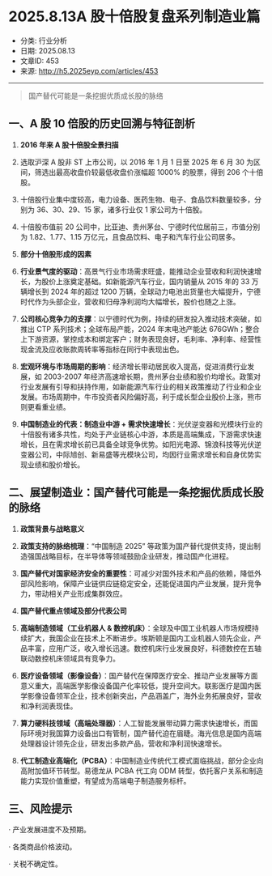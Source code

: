 # 2025.8.13A 股十倍股复盘系列制造业篇

- 分类: 行业分析
- 日期: 2025.08.13
- 文章ID: 453
- 来源: http://h5.2025eyp.com/articles/453

---

> 国产替代可能是一条挖掘优质成长股的脉络

## **一、A 股 10 倍股的历史回溯与特征剖析**

1. **2016 年来 A 股十倍股全景扫描**

1. 选取沪深 A 股非 ST 上市公司，以 2016 年 1 月 1 日至 2025 年 6 月 30 为区间，筛选出最高收盘价较最低收盘价涨幅超 1000% 的股票，得到 206 个十倍股。

2. 十倍股行业集中度较高，电力设备、医药生物、电子、食品饮料数量较多，分别为 36、30、29、15 家，诸多行业仅 1 家公司为十倍股。

3. 十倍股市值前 20 公司中，比亚迪、贵州茅台、宁德时代位居前三，市值分别为 1.82、1.77、1.15 万亿元，且食品饮料、电子和汽车行业公司居多。

2. **部分十倍股形成的因素**

1. **行业景气度的驱动**：高景气行业市场需求旺盛，能推动企业营收和利润快速增长，为股价上涨奠定基础。如新能源汽车行业，国内销量从 2015 年的 33 万辆增长到 2024 年的超过 1200 万辆，全球动力电池出货量也大幅提升，宁德时代作为头部企业，营收和归母净利润均大幅增长，股价也随之上涨。

2. **公司核心竞争力的支撑**：以宁德时代为例，持续的研发投入推动技术突破，如推出 CTP 系列技术；全球布局产能，2024 年末电池产能达 676GWh；整合上下游资源，掌控成本和绑定客户；财务表现良好，毛利率、净利率、经营性现金流及应收账款周转率等指标在同行中表现出色。

3. **宏观环境与市场周期的影响**：经济增长带动居民收入提高，促进消费行业发展，如 2003-2007 年经济高速增长期，贵州茅台业绩和股价均增长。政策对行业发展有引导和扶持作用，如新能源汽车行业的相关政策推动了行业和企业发展。市场周期中，牛市投资者风险偏好高，利于成长型企业股价上涨，熊市则更看重业绩。

4. **中国制造业的代表：制造业中游 + 需求快速增长**：光伏逆变器和光模块行业的十倍股有诸多共性，均处于产业链核心中游，本质是高端集成，下游需求快速增长，且在需求增长前已具备全球竞争优势。如阳光电源、锦浪科技等光伏逆变器公司，中际旭创、新易盛等光模块公司，均因行业需求增长和自身优势实现业绩和股价增长。

## **二、展望制造业：国产替代可能是一条挖掘优质成长股的脉络**

1. **政策背景与战略意义**

1. **政策支持的脉络梳理**：“中国制造 2025” 等政策为国产替代提供支持，提出制造强国战略目标，在半导体等领域鼓励企业研发，推动国产化进程。

2. **国产替代对国家经济安全的重要性**：可减少对国外技术和产品的依赖，降低外部风险影响，保障产业链供应链稳定安全，还能促进国内产业发展，提升竞争力，带动相关产业形成集群效应。

2. **国产替代重点领域及部分代表公司**

1. **高端制造领域（工业机器人 & 数控机床）**：全球及中国工业机器人市场规模持续扩大，我国企业在技术上不断进步。埃斯顿是国内工业机器人领先企业，产品丰富，应用广泛，收入增长迅速。数控机床行业发展良好，科德数控在五轴联动数控机床领域具有竞争力。

2. **医疗设备领域（影像设备）**：国产替代在保障医疗安全、推动产业发展等方面意义重大，高端医学影像设备国产化率较低，提升空间大。联影医疗是国内医学影像设备领军企业，技术创新突出，产品涵盖广，海外业务拓展良好，营收和净利润表现佳。

3. **算力硬科技领域（高端处理器）**：人工智能发展带动算力需求快速增长，而国际环境对我国算力设备出口有管制，国产替代迫在眉睫。海光信息是国内高端处理器设计领先企业，研发出多款产品，营收和净利润快速增长。

4. **代工制造业高端化（PCBA）**：中国制造业传统代工模式面临挑战，部分企业向高附加值环节转型。易德龙从 PCBA 代工向 ODM 转型，依托客户关系和制造能力实现价值重塑，有望成为高端电子制造服务标杆。

## **三、风险提示**

· 产业发展进度不及预期。

· 各类商品价格波动。

· 关税不确定性。
